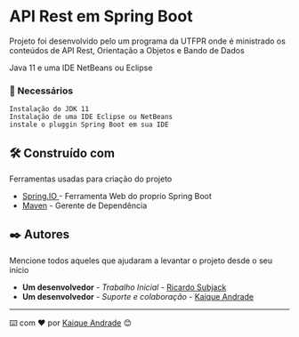 # API Rest em Spring Boot

Projeto foi desenvolvido pelo um programa da UTFPR onde é ministrado os conteúdos de API Rest, Orientação a Objetos e Bando de Dados

Java 11
e uma IDE NetBeans ou Eclipse

### 🔧 Necessários 

    Instalação do JDK 11 
    Instalação de uma IDE Eclipse ou NetBeans
    instale o pluggin Spring Boot em sua IDE

## 🛠️ Construído com

Ferramentas usadas para criação do projeto

* [Spring.IO ](https://start.spring.io/) - Ferramenta Web do proprio Spring Boot
* [Maven](https://maven.apache.org/) - Gerente de Dependência

## ✒️ Autores

Mencione todos aqueles que ajudaram a levantar o projeto desde o seu início

* **Um desenvolvedor** - *Trabalho Inicial* - [Ricardo Subjack](https://github.com/linkParaPerfil)
* **Um desenvolvedor** - *Suporte e colaboração* - [Kaique Andrade](https://github.com/Ilustra)




---
⌨️ com ❤️ por [Kaique Andrade](https://github.com/Ilustra) 😊